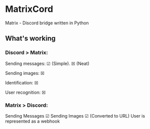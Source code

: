 # MatrixCord

Matrix - Discord bridge written in Python

## What's working
### Discord > Matrix:
Sending messages: ☑ (Simple). ☒ (Neat)

Sending images: ☒

Identification: ☒

User recognition: ☒

### Matrix > Discord:

Sending Messages ☑
Sending Images ☑ (Converted to URL)
User is represented as a webhook
